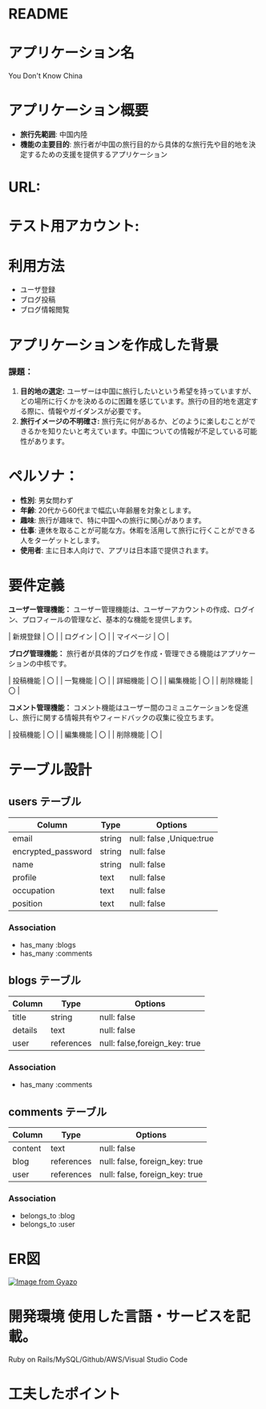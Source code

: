 # README

# アプリケーション名
You Don't Know China

# アプリケーション概要
- **旅行先範囲**: 中国内陸
- **機能の主要目的**: 旅行者が中国の旅行目的から具体的な旅行先や目的地を決定するための支援を提供するアプリケーション

# URL:	


# テスト用アカウント:


#  利用方法	
- ユーザ登録
- ブログ投稿
- ブログ情報閲覧

# アプリケーションを作成した背景	
### 課題：
1. **目的地の選定:** ユーザーは中国に旅行したいという希望を持っていますが、どの場所に行くかを決めるのに困難を感じています。旅行の目的地を選定する際に、情報やガイダンスが必要です。
2. **旅行イメージの不明確さ:** 旅行先に何があるか、どのように楽しむことができるかを知りたいと考えています。中国についての情報が不足している可能性があります。

# ペルソナ：
- **性別**: 男女問わず
- **年齢**: 20代から60代まで幅広い年齢層を対象とします。
- **趣味**: 旅行が趣味で、特に中国への旅行に関心があります。
- **仕事**: 連休を取ることが可能な方。休暇を活用して旅行に行くことができる人をターゲットとします。
- **使用者**: 主に日本人向けで、アプリは日本語で提供されます。


# 要件定義
**ユーザー管理機能：**
ユーザー管理機能は、ユーザーアカウントの作成、ログイン、プロフィールの管理など、基本的な機能を提供します。

| 新規登録   | 〇 |
| ログイン   | 〇 |
| マイページ | 〇 |

**ブログ管理機能：**
旅行者が具体的ブログを作成・管理できる機能はアプリケーションの中核です。

| 投稿機能 | 〇 |
| 一覧機能 | 〇 |
| 詳細機能 | 〇 |
| 編集機能 | 〇 |
| 削除機能 | 〇 |

**コメント管理機能：**
コメント機能はユーザー間のコミュニケーションを促進し、旅行に関する情報共有やフィードバックの収集に役立ちます。

| 投稿機能 | 〇 |
| 編集機能 | 〇 |
| 削除機能 | 〇 |

# テーブル設計

## users テーブル

| Column             | Type   | Options                 |
| ------------------ | ------ | ------------------------|
| email              | string | null: false ,Unique:true|
| encrypted_password | string | null: false             |
| name               | string | null: false             |
| profile            | text   | null: false             |
| occupation         | text   | null: false             |
| position           | text   | null: false             |


### Association

- has_many :blogs
- has_many :comments


## blogs テーブル

| Column     | Type      | Options                       |
| ------     | ------    | ----------------------------- |
| title      | string    | null: false                   |
| details    | text      | null: false                   |
| user       | references| null: false,foreign_key: true |


### Association
- has_many :comments


## comments テーブル

| Column      | Type       | Options                        |
| -------     | ---------- | ------------------------------ |
| content     | text       | null: false                    |
| blog        | references | null: false, foreign_key: true |
| user        | references | null: false, foreign_key: true |


### Association

- belongs_to :blog
- belongs_to :user

# ER図
[![Image from Gyazo](https://i.gyazo.com/8dcfdbef3dd37641db44be896bbd470e.png)](https://gyazo.com/8dcfdbef3dd37641db44be896bbd470e)















# 開発環境	使用した言語・サービスを記載。
Ruby on Rails/MySQL/Github/AWS/Visual Studio Code

# 工夫したポイント